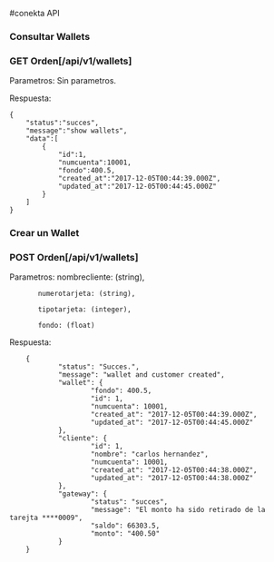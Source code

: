 #conekta API


### Consultar Wallets

  ### GET Orden[/api/v1/wallets] 

  Parametros: Sin parametros.

  Respuesta:  

    {
        "status":"succes",
        "message":"show wallets",
        "data":[
            {
                "id":1,
                "numcuenta":10001,
                "fondo":400.5,
                "created_at":"2017-12-05T00:44:39.000Z",
                "updated_at":"2017-12-05T00:44:45.000Z"
            }
        ]
    }

 ### Crear un Wallet

  ### POST Orden[/api/v1/wallets] 

  Parametros: 
           nombrecliente: (string),

           numerotarjeta: (string),

           tipotarjeta: (integer),

           fondo: (float)

  Respuesta:  

        {
                "status": "Succes.",
                "message": "wallet and customer created",
                "wallet": {
                        "fondo": 400.5,
                        "id": 1,
                        "numcuenta": 10001,
                        "created_at": "2017-12-05T00:44:39.000Z",
                        "updated_at": "2017-12-05T00:44:45.000Z"
                },
                "cliente": {
                        "id": 1,
                        "nombre": "carlos hernandez",
                        "numcuenta": 10001,
                        "created_at": "2017-12-05T00:44:38.000Z",
                        "updated_at": "2017-12-05T00:44:38.000Z"
                },
                "gateway": {
                        "status": "succes",
                        "message": "El monto ha sido retirado de la tarejta ****0009",
                        "saldo": 66303.5,
                        "monto": "400.50"
                }
        }

 



